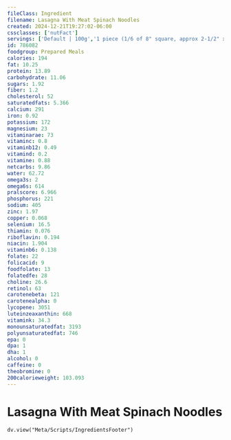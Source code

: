 ```yaml
---
fileClass: Ingredient
filename: Lasagna With Meat Spinach Noodles
created: 2024-12-21T19:27:02-06:00
cssclasses: ['nutFact']
servings: ['Default | 100g','1 piece (1/6 of 8" square, approx 2-1/2" x 4") | 206','1 piece (1/8 of 7" x 12", approx 3-1/2" x 3") | 232','1 lasagna (8" square) | 1235','1 lasagna (7" x 12") | 1860','1 cup | 250','1 surface inch | 21']
id: 786082
foodgroup: Prepared Meals
calories: 194
fat: 10.25
protein: 13.89
carbohydrate: 11.06
sugars: 1.92
fiber: 1.2
cholesterol: 52
saturatedfats: 5.366
calcium: 291
iron: 0.92
potassium: 172
magnesium: 23
vitaminarae: 73
vitaminc: 0.8
vitaminb12: 0.49
vitamind: 0.2
vitamine: 0.88
netcarbs: 9.86
water: 62.72
omega3s: 2
omega6s: 614
pralscore: 6.966
phosphorus: 221
sodium: 405
zinc: 1.97
copper: 0.068
selenium: 16.5
thiamin: 0.076
riboflavin: 0.194
niacin: 1.904
vitaminb6: 0.138
folate: 22
folicacid: 9
foodfolate: 13
folatedfe: 28
choline: 26.6
retinol: 63
carotenebeta: 121
carotenealpha: 0
lycopene: 3051
luteinzeaxanthin: 668
vitamink: 34.3
monounsaturatedfat: 3193
polyunsaturatedfat: 746
epa: 0
dpa: 1
dha: 1
alcohol: 0
caffeine: 0
theobromine: 0
200calorieweight: 103.093
---
```


# Lasagna With Meat Spinach Noodles

```dataviewjs
dv.view("Meta/Scripts/IngredientsFooter")
```